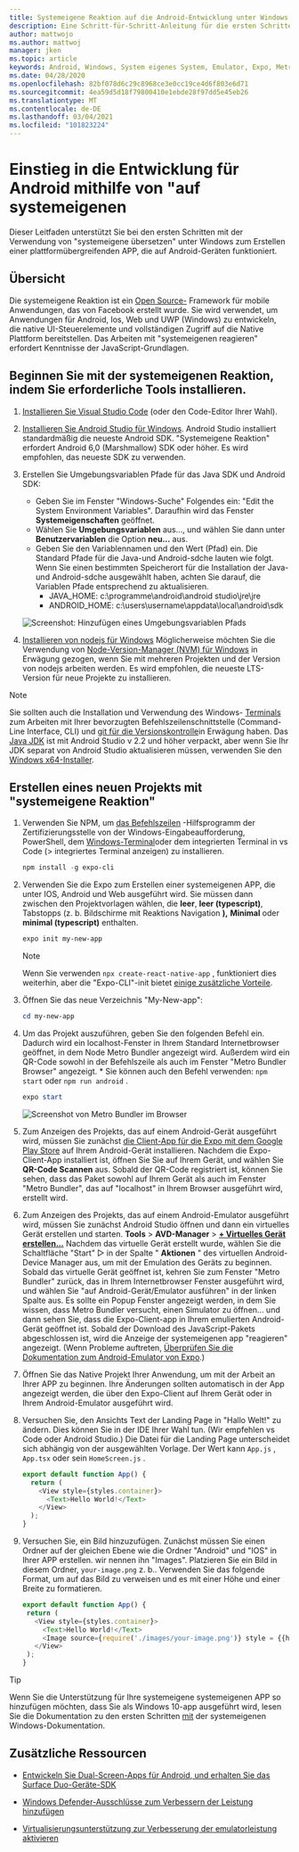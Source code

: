 ```yaml
---
title: Systemeigene Reaktion auf die Android-Entwicklung unter Windows
description: Eine Schritt-für-Schritt-Anleitung für die ersten Schritte bei der Verwendung von "in Windows reagieren" zum Erstellen einer plattformübergreifenden APP, die auf Android-Geräten funktioniert.
author: mattwojo
ms.author: mattwoj
manager: jken
ms.topic: article
keywords: Android, Windows, System eigenes System, Emulator, Expo, Metro Bundler, Terminal
ms.date: 04/28/2020
ms.openlocfilehash: 82bf078d6c29c8968ce3e0cc19ce4d6f803e6d71
ms.sourcegitcommit: 4ea59d5d18f79800410e1ebde28f97dd5e45eb26
ms.translationtype: MT
ms.contentlocale: de-DE
ms.lasthandoff: 03/04/2021
ms.locfileid: "101823224"
---
```

# <a name="get-started-developing-for-android-using-react-native"></a>Einstieg in die Entwicklung für Android mithilfe von "auf systemeigenen

Dieser Leitfaden unterstützt Sie bei den ersten Schritten mit der Verwendung von "systemeigene übersetzen" unter Windows zum Erstellen einer plattformübergreifenden APP, die auf Android-Geräten funktioniert.

## <a name="overview"></a>Übersicht

Die systemeigene Reaktion ist ein [Open Source-](https://github.com/facebook/react-native) Framework für mobile Anwendungen, das von Facebook erstellt wurde. Sie wird verwendet, um Anwendungen für Android, Ios, Web und UWP (Windows) zu entwickeln, die native UI-Steuerelemente und vollständigen Zugriff auf die Native Plattform bereitstellen. Das Arbeiten mit "systemeigenen reagieren" erfordert Kenntnisse der JavaScript-Grundlagen.

## <a name="get-started-with-react-native-by-installing-required-tools"></a>Beginnen Sie mit der systemeigenen Reaktion, indem Sie erforderliche Tools installieren.

1. [Installieren Sie Visual Studio Code](https://code.visualstudio.com) (oder den Code-Editor Ihrer Wahl).

2. [Installieren Sie Android Studio für Windows](https://developer.android.com/studio). Android Studio installiert standardmäßig die neueste Android SDK. "Systemeigene Reaktion" erfordert Android 6,0 (Marshmallow) SDK oder höher. Es wird empfohlen, das neueste SDK zu verwenden.

3. Erstellen Sie Umgebungsvariablen Pfade für das Java SDK und Android SDK:
    - Geben Sie im Fenster "Windows-Suche" Folgendes ein: "Edit the System Environment Variables". Daraufhin wird das Fenster **Systemeigenschaften** geöffnet.
    - Wählen Sie **Umgebungsvariablen** aus..., und wählen Sie dann unter **Benutzervariablen** die Option **neu...** aus.
    - Geben Sie den Variablennamen und den Wert (Pfad) ein. Die Standard Pfade für die Java-und Android-sdche lauten wie folgt. Wenn Sie einen bestimmten Speicherort für die Installation der Java-und Android-sdche ausgewählt haben, achten Sie darauf, die Variablen Pfade entsprechend zu aktualisieren.
        - JAVA_HOME: c:\programme\android\android studio\jre\jre
        - ANDROID_HOME: c:\users\username\appdata\local\android\sdk

    ![Screenshot: Hinzufügen eines Umgebungsvariablen Pfads](../images/add-environmental-variable-path.png)

4. [Installieren von nodejs für Windows](https://nodejs.org/en/) Möglicherweise möchten Sie die Verwendung von [Node-Version-Manager (NVM) für Windows](https://github.com/coreybutler/nvm-windows#node-version-manager-nvm-for-windows) in Erwägung gezogen, wenn Sie mit mehreren Projekten und der Version von nodejs arbeiten werden. Es wird empfohlen, die neueste LTS-Version für neue Projekte zu installieren.

> [!NOTE]
> Sie sollten auch die Installation und Verwendung des Windows- [Terminals](https://www.microsoft.com/p/windows-terminal-preview/9n0dx20hk701?activetab=pivot:overviewtab) zum Arbeiten mit Ihrer bevorzugten Befehlszeilenschnittstelle (Command-Line Interface, CLI) und [git für die Versionskontrolle](https://git-scm.com/downloads)in Erwägung haben. Das [Java JDK](https://www.oracle.com/java/technologies/javase-downloads.html) ist mit Android Studio v 2.2 und höher verpackt, aber wenn Sie Ihr JDK separat von Android Studio aktualisieren müssen, verwenden Sie den [Windows x64-Installer](https://www.oracle.com/java/technologies/javase-jdk14-downloads.html).

## <a name="create-a-new-project-with-react-native"></a>Erstellen eines neuen Projekts mit "systemeigene Reaktion"

1. Verwenden Sie NPM, um [das Befehlszeilen](https://docs.expo.io/versions/latest/) -Hilfsprogramm der Zertifizierungsstelle von der Windows-Eingabeaufforderung, PowerShell, dem [Windows-Terminal](https://www.microsoft.com/p/windows-terminal-preview/9n0dx20hk701?activetab=pivot:overviewtab)oder dem integrierten Terminal in vs Code (> integriertes Terminal anzeigen) zu installieren.

    ```powershell
    npm install -g expo-cli
    ```

2. Verwenden Sie die Expo zum Erstellen einer systemeigenen APP, die unter IOS, Android und Web ausgeführt wird. Sie müssen dann zwischen den Projektvorlagen wählen, die **leer**, **leer (typescript)**, Tabstopps (z. b. Bildschirme mit Reaktions Navigation **),** **Minimal** oder **minimal (typescript)** enthalten.

    ```powershell
    expo init my-new-app
    ```

    > [!NOTE]
    > Wenn Sie verwenden `npx create-react-native-app` , funktioniert dies weiterhin, aber die "Expo-CLI"-init bietet [einige zusätzliche Vorteile](https://github.com/react-native-community/discussions-and-proposals/issues/23).

3. Öffnen Sie das neue Verzeichnis "My-New-app":

    ```powershell
    cd my-new-app
    ```

4. Um das Projekt auszuführen, geben Sie den folgenden Befehl ein. Dadurch wird ein localhost-Fenster in Ihrem Standard Internetbrowser geöffnet, in dem Node Metro Bundler angezeigt wird. Außerdem wird ein QR-Code sowohl in der Befehlszeile als auch im Fenster "Metro Bundler Browser" angezeigt. * Sie können auch den Befehl verwenden: `npm start` oder `npm run android` .

     ```powershell
    expo start
    ```

    ![Screenshot von Metro Bundler im Browser](../images/metro-bundler.png)

5. Zum Anzeigen des Projekts, das auf einem Android-Gerät ausgeführt wird, müssen Sie zunächst [die Client-App für die Expo mit dem Google Play Store](https://play.google.com/store/apps/details?id=host.exp.exponent&hl=en_US) auf Ihrem Android-Gerät installieren. Nachdem die Expo-Client-App installiert ist, öffnen Sie Sie auf Ihrem Gerät, und wählen Sie **QR-Code Scannen** aus. Sobald der QR-Code registriert ist, können Sie sehen, dass das Paket sowohl auf Ihrem Gerät als auch im Fenster "Metro Bundler", das auf "localhost" in Ihrem Browser ausgeführt wird, erstellt wird.

6. Zum Anzeigen des Projekts, das auf einem Android-Emulator ausgeführt wird, müssen Sie zunächst Android Studio öffnen und dann ein virtuelles Gerät erstellen und starten. **Tools**  >  **AVD-Manager**  >  **[+ Virtuelles Gerät erstellen...](https://developer.android.com/studio/run/managing-avds#createavd)** Nachdem das virtuelle Gerät erstellt wurde, wählen Sie die Schaltfläche "Start" ▷ in der Spalte " **Aktionen** " des virtuellen Android-Device Manager aus, um mit der Emulation des Geräts zu beginnen. Sobald das virtuelle Gerät geöffnet ist, kehren Sie zum Fenster "Metro Bundler" zurück, das in Ihrem Internetbrowser Fenster ausgeführt wird, und wählen Sie "auf Android-Gerät/Emulator ausführen" in der linken Spalte aus. Es sollte ein Popup Fenster angezeigt werden, in dem Sie wissen, dass Metro Bundler versucht, einen Simulator zu öffnen... und dann sehen Sie, dass die Expo-Client-app in Ihrem emulierten Android-Gerät geöffnet ist. Sobald der Download des JavaScript-Pakets abgeschlossen ist, wird die Anzeige der systemeigenen app "reagieren" angezeigt. (Wenn Probleme auftreten, [Überprüfen Sie die Dokumentation zum Android-Emulator von Expo](https://docs.expo.io/workflow/android-studio-emulator/).)

7. Öffnen Sie das Native Projekt Ihrer Anwendung, um mit der Arbeit an Ihrer APP zu beginnen. Ihre Änderungen sollten automatisch in der App angezeigt werden, die über den Expo-Client auf Ihrem Gerät oder in Ihrem Android-Emulator ausgeführt wird.

8. Versuchen Sie, den Ansichts Text der Landing Page in "Hallo Welt!" zu ändern. Dies können Sie in der IDE Ihrer Wahl tun. (Wir empfehlen vs Code oder Android Studio.) Die Datei für die Landing Page unterscheidet sich abhängig von der ausgewählten Vorlage. Der Wert kann `App.js` , `App.tsx` oder sein `HomeScreen.js` .

    ```typescript
    export default function App() {
      return (
        <View style={styles.container}>
          <Text>Hello World!</Text>
        </View>
      );
    }
    ```

9. Versuchen Sie, ein Bild hinzuzufügen. Zunächst müssen Sie einen Ordner auf der gleichen Ebene wie die Ordner "Android" und "IOS" in Ihrer APP erstellen. wir nennen ihn "Images". Platzieren Sie ein Bild in diesem Ordner, `your-image.png` z. b.. Verwenden Sie das folgende Format, um auf das Bild zu verweisen und es mit einer Höhe und einer Breite zu formatieren.

     ```typescript
    export default function App() {
      return (
        <View style={styles.container}>
          <Text>Hello World!</Text>
          <Image source={require('./images/your-image.png')} style = {{height: 200, width: 250, }} />
        </View>
      );
    }
    ```

> [!TIP]
> Wenn Sie die Unterstützung für Ihre systemeigene systemeigenen APP so hinzufügen möchten, dass Sie als Windows 10-app ausgeführt wird, lesen Sie die Dokumentation zu den ersten Schritten [mit](https://microsoft.github.io/react-native-windows/docs/getting-started) der systemeigenen Windows-Dokumentation.

## <a name="additional-resources"></a>Zusätzliche Ressourcen

- [Entwickeln Sie Dual-Screen-Apps für Android, und erhalten Sie das Surface Duo-Geräte-SDK](/dual-screen/android/)

- [Windows Defender-Ausschlüsse zum Verbessern der Leistung hinzufügen](defender-settings.md)

- [Virtualisierungsunterstützung zur Verbesserung der emulatorleistung aktivieren](emulator.md#enable-virtualization-support)